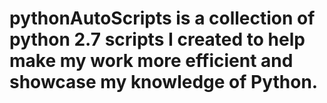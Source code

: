 # pythonAutoScripts is a collection of python 2.7 scripts I created to help make my work more efficient and showcase my knowledge of Python.
